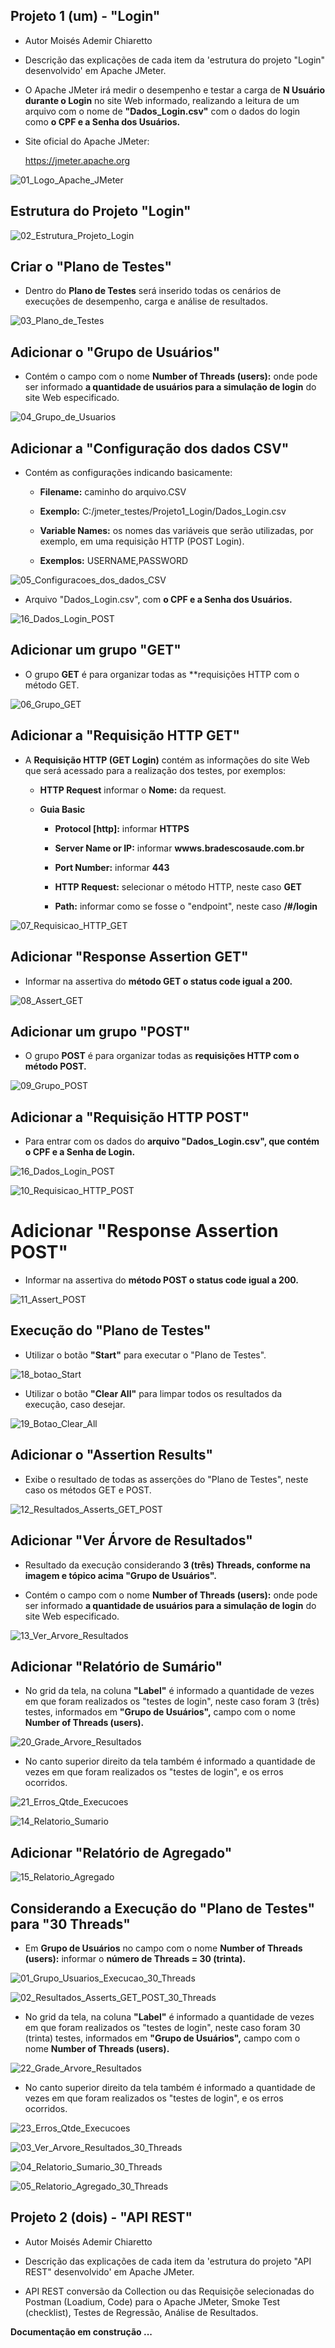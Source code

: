 ## Projeto 1 (um) - "Login"

- Autor Moisés Ademir Chiaretto
  
- Descrição das explicações de cada item da 'estrutura do projeto "Login" desenvolvido' em Apache JMeter.

- O Apache JMeter irá medir o desempenho e testar a carga de **N Usuário durante o Login** no site Web informado, realizando a leitura de um arquivo com o nome de **"Dados_Login.csv"** com o dados do login como **o CPF e a Senha dos Usuários.**

- Site oficial do Apache JMeter:

  https://jmeter.apache.org

![01_Logo_Apache_JMeter](https://github.com/moiseschiaretto/JMeter_Testes/assets/84775466/7bba3d9a-4173-43bc-9aa5-8b5eacc11e17)



## Estrutura do Projeto "Login"

![02_Estrutura_Projeto_Login](https://github.com/moiseschiaretto/JMeter_Testes/assets/84775466/9386619a-48d6-475d-9aa1-83b71c6b46f1)



## Criar o "Plano de Testes"

- Dentro do **Plano de Testes** será inserido todas os cenários de execuções de desempenho, carga e análise de resultados.

![03_Plano_de_Testes](https://github.com/moiseschiaretto/JMeter_Testes/assets/84775466/99f4289d-a8b7-43bb-a73d-f7bdf7e0af8d)



## Adicionar o "Grupo de Usuários"

  - Contém o campo com o nome **Number of Threads (users):** onde pode ser informado **a quantidade de usuários para a simulação de login** do site Web especificado.

![04_Grupo_de_Usuarios](https://github.com/moiseschiaretto/JMeter_Testes/assets/84775466/fccf1c06-d7fb-4e75-9f2c-2592a31569f7)



## Adicionar a "Configuração dos dados CSV"

- Contém as configurações indicando basicamente:

    - **Filename:** caminho do arquivo.CSV
 
    - **Exemplo:** C:/jmeter_testes/Projeto1_Login/Dados_Login.csv
 
    - **Variable Names:** os nomes das variáveis que serão utilizadas, por exemplo, em uma requisição HTTP (POST Login).
 
    - **Exemplos:** USERNAME,PASSWORD
 
![05_Configuracoes_dos_dados_CSV](https://github.com/moiseschiaretto/JMeter_Testes/assets/84775466/21d91717-29ae-4252-93bb-4bd166b6153d)

  - Arquivo "Dados_Login.csv", com **o CPF e a Senha dos Usuários.**

![16_Dados_Login_POST](https://github.com/moiseschiaretto/JMeter_Testes/assets/84775466/2fd9d765-db45-4163-b85d-c4c4532e7d1a)


## Adicionar um grupo "GET"

  - O grupo **GET** é para organizar todas as **requisições HTTP com o método GET.

  ![06_Grupo_GET](https://github.com/moiseschiaretto/JMeter_Testes/assets/84775466/4d27f043-957c-4f05-8c55-dc90d724945f)


## Adicionar a "Requisição HTTP GET"

  - A **Requisição HTTP (GET Login)** contém as informações do site Web que será acessado para a realização dos testes, por exemplos:

      - **HTTP Request** informar o **Nome:** da request.
      
      - **Guia Basic**

          - **Protocol [http]:** informar **HTTPS**
       
          - **Server Name or IP:** informar **wwws.bradescosaude.com.br**
       
          - **Port Number:** informar **443**
       
          - **HTTP Request:** selecionar o método HTTP, neste caso **GET**
       
          - **Path:** informar como se fosse o "endpoint", neste caso **/#/login**

       
![07_Requisicao_HTTP_GET](https://github.com/moiseschiaretto/JMeter_Testes/assets/84775466/858839eb-f547-40d7-bab2-9d205037db76)



## Adicionar "Response Assertion GET"

  - Informar na assertiva do **método GET o status code igual a 200.**

![08_Assert_GET](https://github.com/moiseschiaretto/JMeter_Testes/assets/84775466/33284b3d-3c61-47f0-b3c7-406b3f3955c5)



## Adicionar um grupo "POST"

  - O grupo **POST** é para organizar todas as **requisições HTTP com o método POST.**

![09_Grupo_POST](https://github.com/moiseschiaretto/JMeter_Testes/assets/84775466/3e3a8db5-9ef0-4625-a086-22305413f241)


## Adicionar a "Requisição HTTP POST"
  
  - Para entrar com os dados do **arquivo "Dados_Login.csv", que contém o CPF e a Senha de Login.**

![16_Dados_Login_POST](https://github.com/moiseschiaretto/JMeter_Testes/assets/84775466/9d865fed-db1d-4a0f-baa2-b244e653e0ea)


![10_Requisicao_HTTP_POST](https://github.com/moiseschiaretto/JMeter_Testes/assets/84775466/50d90714-f9c4-4ddf-aa76-17c700da5f8d)


# Adicionar "Response Assertion POST"

  - Informar na assertiva do **método POST o status code igual a 200.**

![11_Assert_POST](https://github.com/moiseschiaretto/JMeter_Testes/assets/84775466/276e4184-1348-4b52-b3db-62699c865424)


## Execução do "Plano de Testes"

  - Utilizar o botão **"Start"** para executar o "Plano de Testes".

  ![18_botao_Start](https://github.com/moiseschiaretto/JMeter_Testes/assets/84775466/e003f4d6-64e6-403d-bdb7-94ec96f9a43d)

  - Utilizar o botão **"Clear All"** para limpar todos os resultados da execução, caso desejar.

  ![19_Botao_Clear_All](https://github.com/moiseschiaretto/JMeter_Testes/assets/84775466/ba438e1e-11b0-4cb7-bd99-f748054f1e5f)



## Adicionar o "Assertion Results"

  - Exibe o resultado de todas as asserções do "Plano de Testes", neste caso os métodos GET e POST.

![12_Resultados_Asserts_GET_POST](https://github.com/moiseschiaretto/JMeter_Testes/assets/84775466/c9ba5cde-c09f-4424-8f60-9e7781b6a35d)


## Adicionar "Ver Árvore de Resultados"

  - Resultado da execução considerando **3 (três) Threads, conforme na imagem e tópico acima "Grupo de Usuários".**

  - Contém o campo com o nome **Number of Threads (users):** onde pode ser informado **a quantidade de usuários para a simulação de login** do site Web especificado.

![13_Ver_Arvore_Resultados](https://github.com/moiseschiaretto/JMeter_Testes/assets/84775466/cc24c0cb-e778-44d1-8880-1211a15c3961)


## Adicionar "Relatório de Sumário"

  - No grid da tela, na coluna **"Label"** é informado a quantidade de vezes em que foram realizados os "testes de login", neste caso foram 3 (três) testes, informados em **"Grupo de Usuários",** campo com o nome **Number of Threads (users).**

![20_Grade_Arvore_Resultados](https://github.com/moiseschiaretto/JMeter_Testes/assets/84775466/cbecc5ee-e54c-4dd0-8b42-eb7911761b38)


  - No canto superior direito da tela também é informado a  quantidade de vezes em que foram realizados os "testes de login", e os erros ocorridos.

![21_Erros_Qtde_Execucoes](https://github.com/moiseschiaretto/JMeter_Testes/assets/84775466/5b5a1782-9d02-4d6e-b09b-3480e7d0e807)


![14_Relatorio_Sumario](https://github.com/moiseschiaretto/JMeter_Testes/assets/84775466/7a8d8a70-93e0-4fc4-ae82-02f91fbcf92c)



## Adicionar "Relatório de Agregado"

![15_Relatorio_Agregado](https://github.com/moiseschiaretto/JMeter_Testes/assets/84775466/a8446fe7-b693-46bd-bdbd-7e122fab4541)



## Considerando a Execução do "Plano de Testes" para "30 Threads"

- Em **Grupo de Usuários** no campo com o nome **Number of Threads (users):** informar o **número de Threads = 30 (trinta).**

![01_Grupo_Usuarios_Execucao_30_Threads](https://github.com/moiseschiaretto/JMeter_Testes/assets/84775466/56b4af47-89ea-4a1e-9f6e-75cb0426633f)


![02_Resultados_Asserts_GET_POST_30_Threads](https://github.com/moiseschiaretto/JMeter_Testes/assets/84775466/80135cc7-6929-4d28-95fd-b0531f43b673)


- No grid da tela, na coluna **"Label"** é informado a quantidade de vezes em que foram realizados os "testes de login", neste caso foram 30 (trinta) testes, informados em **"Grupo de Usuários",** campo com o nome **Number of Threads (users).**

![22_Grade_Arvore_Resultados](https://github.com/moiseschiaretto/JMeter_Testes/assets/84775466/91ccc22e-f353-4b47-a68b-811a4fe6cb2d)


- No canto superior direito da tela também é informado a  quantidade de vezes em que foram realizados os "testes de login", e os erros ocorridos.

![23_Erros_Qtde_Execucoes](https://github.com/moiseschiaretto/JMeter_Testes/assets/84775466/24ec6ab4-89b1-4582-87b7-a9962568153e)


![03_Ver_Arvore_Resultados_30_Threads](https://github.com/moiseschiaretto/JMeter_Testes/assets/84775466/1acff2c7-ba71-4f8d-8d70-49dd42bfdbd9)


![04_Relatorio_Sumario_30_Threads](https://github.com/moiseschiaretto/JMeter_Testes/assets/84775466/a0386379-165b-4aa8-87ac-3d44291b02b2)


![05_Relatorio_Agregado_30_Threads](https://github.com/moiseschiaretto/JMeter_Testes/assets/84775466/3c3ca425-cf65-4068-a847-4e4b4a5ac175)


## Projeto 2 (dois) - "API REST"

- Autor Moisés Ademir Chiaretto

- Descrição das explicações de cada item da 'estrutura do projeto "API REST" desenvolvido' em Apache JMeter.

- API REST conversão da Collection ou das Requisiçõe selecionadas do Postman (Loadium, Code) para o Apache JMeter, Smoke Test (checklist), Testes de Regressão, Análise de Resultados.

**Documentação em construção ...**


